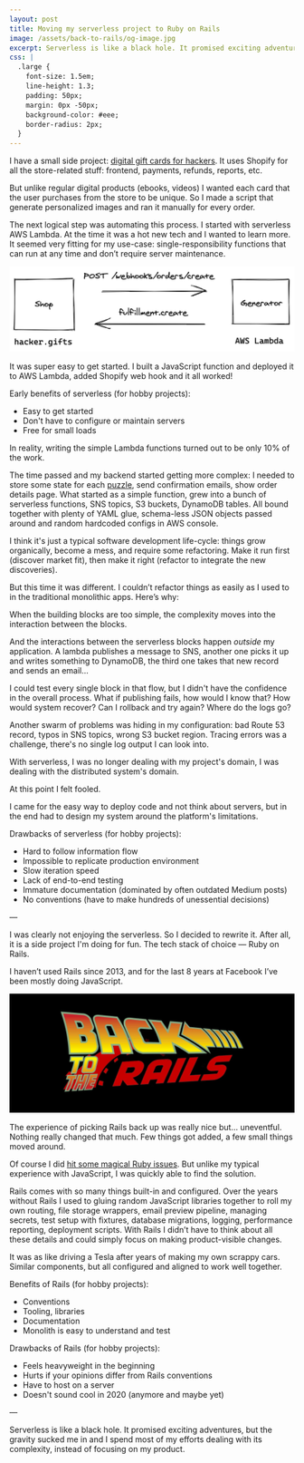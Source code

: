 ```yaml
---
layout: post
title: Moving my serverless project to Ruby on Rails
image: /assets/back-to-rails/og-image.jpg
excerpt: Serverless is like a black hole. It promised exciting adventures, but the gravity sucked me in and I spend most of my efforts dealing with its complexity, instead of focusing on my product.
css: |
  .large {
    font-size: 1.5em;
    line-height: 1.3;
    padding: 50px;
    margin: 0px -50px;
    background-color: #eee;
    border-radius: 2px;
  }
---
```


I have a small side project: [digital gift cards for hackers](https://hacker.gifts). It uses Shopify for all the store-related stuff: frontend, payments, refunds, reports, etc.

But unlike regular digital products (ebooks, videos) I wanted each card that the user purchases from the store to be unique. So I made a  script that generate personalized images and ran it manually for every order.

The next logical step was automating this process. I started with serverless AWS Lambda. At the time it was a hot new tech and I wanted to learn more. It seemed very fitting for my use-case: single-responsibility functions that can run at any time and don’t require server maintenance.

![](/assets/back-to-rails/simple-lambda.png)

It was super easy to get started. I built a JavaScript function and deployed it to AWS Lambda, added Shopify web hook and it all worked!

Early benefits of serverless (for hobby projects):

- Easy to get started
- Don't have to configure or maintain servers
- Free for small loads

In reality, writing the simple Lambda functions turned out to be only 10% of the work.

The time passed and my backend started getting more complex: I needed to store some state for each [puzzle](https://hacker.gifts/products/space-invaders), send confirmation emails, show order details page. What started as a simple function, grew into a bunch of serverless functions, SNS topics, S3 buckets, DynamoDB tables. All bound together with plenty of YAML glue, schema-less JSON objects passed around and random hardcoded configs in AWS console.

I think it's just a typical software development life-cycle: things grow organically, become a mess, and require some refactoring. Make it run first (discover market fit), then make it right (refactor to integrate the new discoveries).

But this time it was different. I couldn’t refactor things as easily as I used to in the traditional monolithic apps. Here’s why:

<p class="large">When the building blocks are too simple, the complexity moves into the interaction between the blocks.</p>

And the interactions between the serverless blocks happen _outside_ my application. A lambda publishes a message to SNS, another one picks it up and writes something to DynamoDB, the third one takes that new record and sends an email...

I could test every single block in that flow, but I didn't have the confidence in the overall process. What if publishing fails, how would I know that? How would system recover? Can I rollback and try again? Where do the logs go?

Another swarm of problems was hiding in my configuration: bad Route 53 record, typos in SNS topics, wrong S3 bucket region. Tracing errors was a challenge, there's no single log output I can look into.

<p class="large">With serverless, I was no longer dealing with my project's domain, I was dealing with the distributed system's domain.</p>

At this point I felt fooled.

I came for the easy way to deploy code and not think about servers, but in the end had to design my system around the platform's limitations.

Drawbacks of serverless (for hobby projects):

- Hard to follow information flow
- Impossible to replicate production environment
- Slow iteration speed
- Lack of end-to-end testing
- Immature documentation (dominated by often outdated Medium posts)
- No conventions (have to make hundreds of unessential decisions)

—

I was clearly not enjoying the serverless. So I decided to rewrite it. After all, it is a side project I'm doing for fun. The tech stack of choice — Ruby on Rails.

I haven’t used Rails since 2013, and for the last 8 years at Facebook I’ve been mostly doing JavaScript.

![](/assets/back-to-rails/logo.jpg)

The experience of picking Rails back up was really nice but... uneventful. Nothing really changed that much. Few things got added, a few small things moved around.

Of course I did [hit some magical Ruby issues](https://github.com/rails/rails/issues/38060). But unlike my typical experience with JavaScript, I was quickly able to find the solution.

Rails comes with so many things built-in and configured. Over the years without Rails I used to gluing random JavaScript libraries together to roll my own routing, file storage wrappers, email preview pipeline, managing secrets, test setup with fixtures, database migrations, logging, performance reporting, deployment scripts. With Rails I didn’t have to think about all these details and could simply focus on making product-visible changes.

It was as like driving a Tesla after years of making my own scrappy cars. Similar components, but all configured and aligned to work well together.

Benefits of Rails (for hobby projects):

- Conventions
- Tooling, libraries
- Documentation
- Monolith is easy to understand and test

Drawbacks of Rails (for hobby projects):

- Feels heavyweight in the beginning
- Hurts if your opinions differ from Rails conventions
- Have to host on a server
- Doesn't sound cool in 2020 (anymore and maybe yet)

—

Serverless is like a black hole. It promised exciting adventures, but the gravity sucked me in and I spend most of my efforts dealing with its complexity, instead of focusing on my product.
